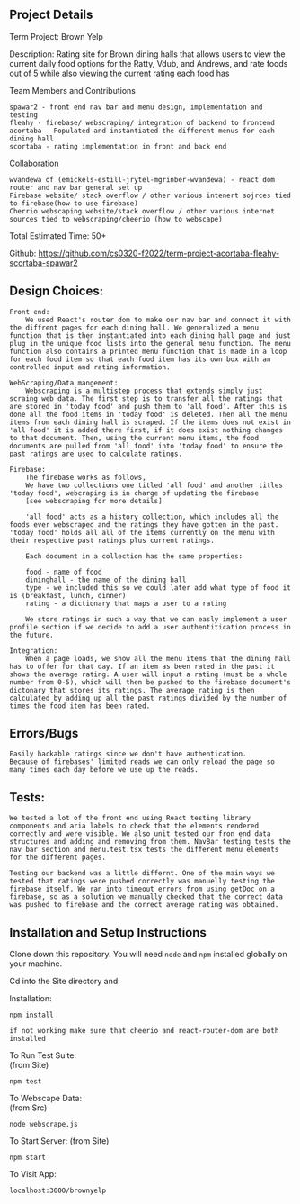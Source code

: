 ## Project Details
Term Project: Brown Yelp

Description: 
    Rating site for Brown dining halls that allows users to view the current daily food options for the Ratty, Vdub, and Andrews, and rate foods out of 5 while also viewing the current rating each food has

Team Members and Contributions 

    spawar2 - front end nav bar and menu design, implementation and testing 
    fleahy - firebase/ webscraping/ integration of backend to frontend
    acortaba - Populated and instantiated the different menus for each dining hall
    scortaba - rating implementation in front and back end

Collaboration 

    wvandewa of (emickels-estill-jrytel-mgrinber-wvandewa) - react dom router and nav bar general set up 
    Firebase website/ stack overflow / other various intenert sojrces tied to firebase(how to use firebase)
    Cherrio webscaping website/stack overflow / other various internet sources tied to webscraping/cheerio (how to webscape)



Total Estimated Time: 
    50+

Github: https://github.com/cs0320-f2022/term-project-acortaba-fleahy-scortaba-spawar2


## Design Choices: 

    Front end: 
        We used React's router dom to make our nav bar and connect it with the diffrent pages for each dining hall. We generalized a menu function that is then instantiated into each dining hall page and just plug in the unique food lists into the general menu function. The menu function also contains a printed menu function that is made in a loop for each food item so that each food item has its own box with an controlled input and rating information. 

    WebScraping/Data mangement:
        Webscraping is a multistep process that extends simply just scraing web data. The first step is to transfer all the ratings that are stored in 'today food' and push them to 'all food'. After this is done all the food items in 'today food' is deleted. Then all the menu items from each dining hall is scraped. If the items does not exist in 'all food' it is added there first, if it does exist nothing changes to that document. Then, using the current menu items, the food documents are pulled from 'all food' into 'today food' to ensure the past ratings are used to calculate ratings. 

    Firebase: 
        The firebase works as follows,
        We have two collections one titled 'all food' and another titles 'today food', webcraping is in charge of updating the firebase
        [see webscraping for more details]

        'all food' acts as a history collection, which includes all the foods ever webscraped and the ratings they have gotten in the past. 'today food' holds all all of the items currently on the menu with their respective past ratings plus current ratings. 

        Each document in a collection has the same properties:

        food - name of food
        dininghall - the name of the dining hall
        type - we included this so we could later add what type of food it is (breakfast, lunch, dinner)
        rating - a dictionary that maps a user to a rating 

        We store ratings in such a way that we can easly implement a user profile section if we decide to add a user authentitication process in the future.

    Integration: 
        When a page loads, we show all the menu items that the dining hall has to offer for that day. If an item as been rated in the past it shows the average rating. A user will input a rating (must be a whole number from 0-5), which will then be pushed to the firebase document's dictonary that stores its ratings. The average rating is then calculated by adding up all the past ratings divided by the number of times the food item has been rated. 


## Errors/Bugs 
    Easily hackable ratings since we don't have authentication.
    Because of firebases' limited reads we can only reload the page so many times each day before we use up the reads. 

## Tests: 
    We tested a lot of the front end using React testing library components and aria labels to check that the elements rendered correctly and were visible. We also unit tested our fron end data structures and adding and removing from them. NavBar testing tests the nav bar section and menu.test.tsx tests the different menu elements for the different pages. 

    Testing our backend was a little differnt. One of the main ways we tested that ratings were pushed correctly was manuelly testing the firebase itself. We ran into timeout errors from using getDoc on a firebase, so as a solution we manually checked that the correct data was pushed to firebase and the correct average rating was obtained. 


## Installation and Setup Instructions

Clone down this repository. You will need `node` and `npm` installed globally on your machine.  

Cd into the Site directory and: 

Installation:

`npm install`  

    if not working make sure that cheerio and react-router-dom are both installed 

To Run Test Suite:  
(from Site)

`npm test`  

To Webscape Data:  
(from Src)

`node webscrape.js`  

To Start Server:
(from Site)


`npm start`  

To Visit App:

`localhost:3000/brownyelp`  
  
